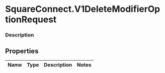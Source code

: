 # SquareConnect.V1DeleteModifierOptionRequest

### Description



## Properties
Name | Type | Description | Notes
------------ | ------------- | ------------- | -------------


